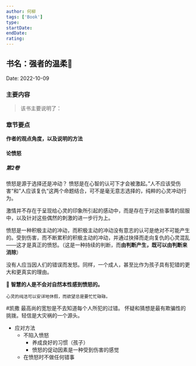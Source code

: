 ```yaml
---
author: 何柳
tags: ['Book']
type:
startDate: 
endDate:
rating: 
---
```


## 书名：强者的温柔📖
 
Date: 2022-10-09 

### 主要内容
> 该书主要说明了：


### 章节要点
**作者的观点角度，以及说明的方法**
#### 论愤怒

##### 第2卷
愤怒是源于选择还是冲动？
愤怒是在心智的认可下才会被激起。”人不应该受伤害“和”人应该复仇“这两个命题结合，可不是毫无意志选择的，纯粹的心灵冲动行为。

激情并不存在于呈现给心灵的印象所引起的感动中，而是存在于对这些事情的屈服中，以及针对这些偶然的刺激的进一步行为上。

愤怒是一种积极主动的冲动，而积极主动的冲动没有意志的认可是绝对不可能产生的。受到伤害，而不断累积的积极主动的冲动，并通过抉择而走向复仇的心灵混乱——这才是真正的愤怒。（这是一种持续的判断，而**由判断产生，既可以由判断来消除**）

没有人应当因人们的错误而发怒。同样，一个成人，甚至比作为孩子具有犯错的更大和更真实的理由。

🔴 **智慧的人是不会对自然本性感到愤怒的。** 

	心灵的纯洁可以安详地休假，而欲望总是要忙忙碌碌。

#凯撒 最高尚的宽恕是不去知道每个人所犯的过错。
怀疑和猜想是最有欺骗性的挑拨。轻信是大灾祸的一个源头。


- 应对方法
	- 不陷入愤怒
		- 养成良好的习惯（孩子）
		- 愤怒的促动因素是一种受到伤害的感觉
	- 在愤怒时不做任何错事










